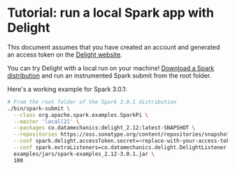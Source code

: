 # Tutorial: run a local Spark app with Delight

This document assumes that you have created an account and generated an access token on the [Delight website](https://www.datamechanics.co/delight).

You can try Delight with a local run on your machine!
[Download a Spark distribution](https://spark.apache.org/downloads.html) and run an instrumented Spark submit from the root folder.

Here's a working example for Spark 3.0.1:

```bash
# From the root folder of the Spark 3.0.1 distribution
./bin/spark-submit \
  --class org.apache.spark.examples.SparkPi \
  --master 'local[2]' \
  --packages co.datamechanics:delight_2.12:latest-SNAPSHOT \
  --repositories https://oss.sonatype.org/content/repositories/snapshots \
  --conf spark.delight.accessToken.secret=<replace-with-your-access-token> \
  --conf spark.extraListeners=co.datamechanics.delight.DelightListener \
  examples/jars/spark-examples_2.12-3.0.1.jar \
  100
```
